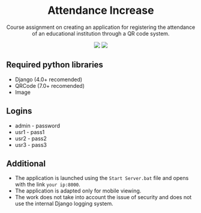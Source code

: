 <h1 align="center">Attendance Increase</h1>
<p align="center">Course assignment on creating an application for registering the attendance of an educational institution through a QR code system.</p>
<p align="center">
  <a href="#"><img src="https://img.shields.io/badge/Requires-Python%203.8+-orange"/></a>
  <a href="https://opensource.org/licenses/gpl-3.0.html"><img src="https://img.shields.io/github/license/ITDarkUFO/AlchemyCraft"/></a>
</p>

## Required python libraries
* Django (4.0+ recomended) 
* QRCode (7.0+ recomended)
* Image 

## Logins
* admin - password
* usr1 - pass1
* usr2 - pass2
* usr3 - pass3

## Additional
* The application is launched using the `Start Server.bat` file and opens with the link `your ip:8000`.
* The application is adapted only for mobile viewing.
* The work does not take into account the issue of security and does not use the internal Django logging system.
